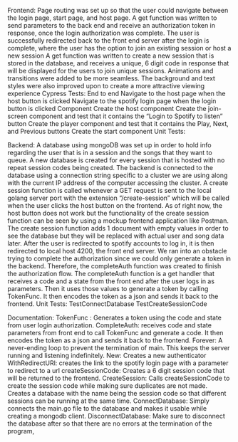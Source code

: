 Frontend:
Page routing was set up so that the user could navigate between the login page, start page, and host page.
A get function was written to send parameters to the back end and receive an authorization token in response, once the login authorization was complete.
The user is successfully redirected back to the front end server after the login is complete, where the user has the option to join an existing session or host a new session
A get function was written to create a new session that is stored in the database, and receives a unique, 6 digit code in response that will be displayed for the users to join unique sessions.
Animations and transitions were added to be more seamless. The background and text styles were also improved upon to create a more attractive viewing experience
Cypress Tests:
End to end
Navigate to the host page when the host button is clicked
Navigate to the spotify login page when the login button is clicked
Component
Create the host component
Create the join-screen component and test that it contains the “Login to Spotify to listen” button
Create the player component and test that it contains the Play, Next, and Previous buttons
Create the start component
Unit Tests:



Backend:
A database using mongoDB was set up in order to hold info regarding the user that is in a session and the songs that they want to queue.
A new database is created for every session that is hosted with no repeat session codes being created.
The backend is connected to the database using a connection string specific to a cluster we are using along with the current IP address of the computer accessing the cluster.
A create session function is called whenever a GET request is sent to the local golang server port with the extension “/create-session” which will be called when the user clicks the host button on the frontend.
As of right now, the host button does not work but the functionality of the create session function can be seen by using a mockup frontend application like Postman.
The create session function adds 1 document with empty values in order to see the database but they will be replaced with actual user and song data later.
After the user is redirected to spotify accounts to log in, it is then redirected to local host 4200, the front end server. We ran into an obstacle trying to complete the authorization since we could only generate a token in the backend. Therefore, the completeAuth function was created to finish the authorization flow.
The completeAuth function is a get handler that receives a code and a state from the front end after the user logs in as parameters. Then it uses those values to generate a token by calling TokenFunc. It then encodes the token as a json and sends it back to the frontend.
Unit Tests:
TestConnectDatabase
TestCreateSessionCode

Documentation:
TokenFunc : Generates a token using the code and state from user login authorization.
CompleteAuth: receives code and state parameters from front end to call TokenFunc and generate a code. It then encodes the token as a json and sends it back to the frontend.
Forever: A never-ending loop to prevent the termination of main. This keeps the server running and listening indefinitely.
New: Creates a new authenticator
WithRedirectURl: creates the link to the spotify login page with a parameter to redirect to a url
createSessionCode: Creates a 6 digit session code that will be returned to the frontend.
CreateSession: Calls createSessionCode to create the session code while making sure duplicates are not made. Creates a database with the name being the session code so that different sessions can be running at the same time.
ConnectDatabase: Simply connects the main.go file to the database and makes it usable while creating a mongodb client.
DisconnectDatabase: Make sure to disconnect the database after so that there are no errors at the termination of the program,

